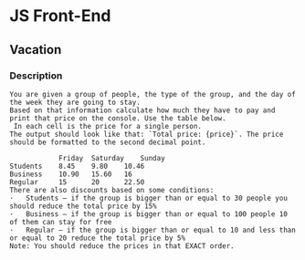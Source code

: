 # JS Front-End

## Vacation

### Description
    You are given a group of people, the type of the group, and the day of the week they are going to stay. 
    Based on that information calculate how much they have to pay and print that price on the console. Use the table below.
     In each cell is the price for a single person. 
    The output should look like that: `Total price: {price}`. The price should be formatted to the second decimal point.

	            Friday	Saturday	Sunday
    Students	8.45	9.80	10.46
    Business	10.90	15.60	16
    Regular	    15	    20	    22.50
    There are also discounts based on some conditions:
    ·	Students – if the group is bigger than or equal to 30 people you should reduce the total price by 15%
    ·	Business – if the group is bigger than or equal to 100 people 10 of them can stay for free
    ·	Regular – if the group is bigger than or equal to 10 and less than or equal to 20 reduce the total price by 5%
    Note: You should reduce the prices in that EXACT order.

